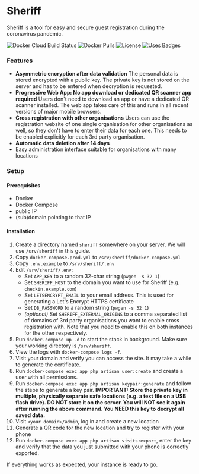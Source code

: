 # Sheriff

Sheriff is a tool for easy and secure guest registration during the coronavirus pandemic.

![Docker Cloud Build Status](https://img.shields.io/docker/cloud/build/stwon/sheriff?style=for-the-badge) ![Docker Pulls](https://img.shields.io/docker/pulls/stwon/sheriff?style=for-the-badge) ![License](https://img.shields.io/github/license/stw-on/sheriff?style=for-the-badge) [![Uses Badges](https://img.shields.io/badge/Uses-Badges-blue?style=for-the-badge)](https://www.youtube.com/watch?v=dQw4w9WgXcQ)

### Features

- **Asymmetric encryption after data validation**
  The personal data is stored encrypted with a public key. The private key is not stored on the server and has to be entered when decryption is requested.
- **Progressive Web App: No app download or dedicated QR scanner app required**
  Users don't need to download an app or have a dedicated QR scanner installed. The web app takes care of this and runs in all recent versions of major mobile browsers.
- **Cross registration with other organisations**
  Users can use the registration website of one single organisation for other organisations as well, so they don't have to enter their data for each one. This needs to be enabled explicitly for each 3rd party organisation.
- **Automatic data deletion after 14 days**
- Easy administration interface suitable for organisations with many locations

### Setup

#### Prerequisites

- Docker
- Docker Compose
- public IP
- (sub)domain pointing to that IP

#### Installation

1.  Create a directory named `sheriff` somewhere on your server. We will use `/srv/sheriff` in this guide.
2.  Copy `docker-compose.prod.yml` to `/srv/sheriff/docker-compose.yml`
3.  Copy `.env.example` to `/srv/sheriff/.env`
4.  Edit `/srv/sheriff/.env`:
	- Set `APP_KEY` to a random 32-char string (`pwgen -s 32 1`)
	- Set `SHERIFF_HOST` to the domain you want to use for Sheriff (e.g. `checkin.example.com`)
	- Set `LETSENCRYPT_EMAIL` to your email address. This is used for generating a Let's Encrypt HTTPS certificate
	- Set `DB_PASSWORD` to a random string (`pwgen -s 32 1`)
	- _(optional)_ Set `SHERIFF_EXTERNAL_ORIGINS` to a comma separated list of domains of 3rd party organisations you want to enable cross registration with. Note that you need to enable this on both instances for the other respectively.
5.  Run `docker-compose up -d` to start the stack in background. Make sure your working directory is `/srv/sheriff`.
6.  View the logs with `docker-compose logs -f`.
7.  Visit your domain and verify you can access the site. It may take a while to generate the certificate.
8.  Run `docker-compose exec app php artisan user:create` and create a user with all permissions.
9.  Run `docker-compose exec app php artisan keypair:generate` and follow the steps to generate a key pair.
    **IMPORTANT: Store the private key in multiple, physically separate safe locations (e.g. a text file on a USB flash drive). DO NOT store it on the server. You will NOT see it again after running the above command. You NEED this key to decrypt all saved data.**
10. Visit `<your domain>/admin`, log in and create a new location
11. Generate a QR code for the new location and try to register with your phone
12. Run `docker-compose exec app php artisan visits:export`, enter the key and verify that the data you just submitted with your phone is correctly exported.

If everything works as expected, your instance is ready to go.

